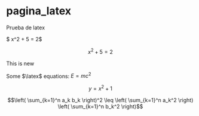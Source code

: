 # pagina_latex
Prueba de latex

$ x^2 + 5 = 2$

$$ x^2 + 5 = 2$$

This is new

Some $\latex$ equations:
$E=mc^2$

$$ y = x^2 +1 $$

```math
\left( \sum_{k=1}^n a_k b_k \right)^2 \leq \left( \sum_{k=1}^n a_k^2 \right) \left( \sum_{k=1}^n b_k^2 \right)
```
